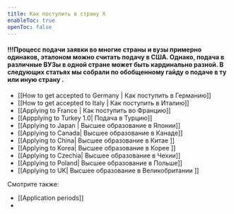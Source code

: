 ```yaml
---
title: Как поступить в страну X
enableToc: true
openToc: false
---
```


#### !!!Процесс подачи заявки во многие страны и вузы примерно одинаков, эталоном можно считать подачу в США.  Однако, подача в различные ВУЗы в одной стране может быть кардинально разной. В следующих статьях мы собрали по обобщенному гайду о подаче в ту или иную страну .


- [[How to get accepted to Germany | Как поступить в Германию]] 
- [[How to get accepted to Italy | Как поступить в Италию]]
- [[Applying to France | Как поступить во Францию]]
- [[Appplying to Turkey 1.0| Подача в Турцию]]
- [[Applying to Japan | Высшее образование в Японии]]
- [[Applying to Canada| Высшее образование в Канаде]]
- [[Applying to China| Высшее образование в Китае ]]
- [[Applying to Korea| Высшее образование в Корее ]]
- [[Applying to Czechia| Высшее образование в Чехии]]
- [[Applying to Poland| Высшее образование в Польше]]
- [[Applying to UK| Высшее образование в Великобритании ]]

Смотрите также:
- [[Application periods]]
- 



